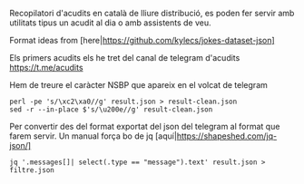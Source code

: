 Recopilatori d'acudits en català de lliure distribució, es poden fer servir amb utilitats
tipus un acudit al dia o amb assistents de veu.

Format ideas from [here|https://github.com/kylecs/jokes-dataset-json]


Els primers acudits els he tret del canal de telegram d'acudits https://t.me/acudits

Hem de treure el caràcter NSBP que apareix en el volcat de telegram

    perl -pe 's/\xc2\xa0//g' result.json > result-clean.json
    sed -r --in-place $'s/\u200e//g' result-clean.json

Per convertir des del format exportat del json del telegram al format que farem servir. Un manual força bo de jq [aquí|https://shapeshed.com/jq-json/]

    jq '.messages[]| select(.type == "message").text' result.json > filtre.json
